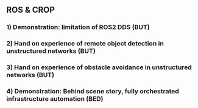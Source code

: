 ## ROS & CROP

### 1) Demonstration: limitation of ROS2 DDS (BUT)
### 2) Hand on experience of remote object detection in unstructured networks (BUT)
### 3) Hand on experience of obstacle avoidance in unstructured networks (BUT)
### 4) Demonstration: Behind scene story, fully orchestrated infrastructure automation (BED)